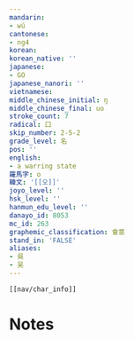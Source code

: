 ```yaml
---
mandarin:
- wú
cantonese:
- ng4
korean:
korean_native: ''
japanese:
- GO
japanese_nanori: ''
vietnamese:
middle_chinese_initial: ŋ
middle_chinese_final: uo
stroke_count: 7
radical: 口
skip_number: 2-5-2
grade_level: 名
pos: ''
english:
- a warring state
羅馬字: o
韓文: '[[오]]'
joyo_level: ''
hsk_level: ''
hanmun_edu_level: ''
danayo_id: 8053
mc_id: 263
graphemic_classification: 會意
stand_in: 'FALSE'
aliases:
- 吳
- 吴
---
```

```meta-bind-embed
[[nav/char_info]]
```

# Notes
